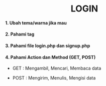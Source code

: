 <p align="center">
    <h1 align="center">LOGIN</h1>
</p>
      
#### 1. Ubah tema/warna jika mau
#### 2. Pahami tag <form>
#### 3. Pahami file login.php dan signup.php
#### 4. Pahami Action dan Method (GET, POST)
- <p>GET : Mengambil, Mencari, Membaca data</p>
- <p>POST : Mengirim, Menulis, Mengisi data</p>
